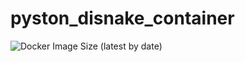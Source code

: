 # pyston_disnake_container

![Docker Image Size (latest by date)](https://img.shields.io/docker/image-size/jan2705g/pyston_disnake?style=flat-square)
